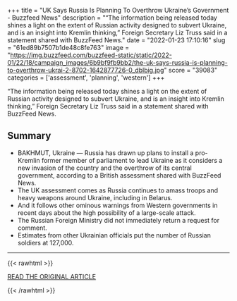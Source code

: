 +++
title = "UK Says Russia Is Planning To Overthrow Ukraine’s Government - Buzzfeed News"
description = "“The information being released today shines a light on the extent of Russian activity designed to subvert Ukraine, and is an insight into Kremlin thinking,” Foreign Secretary Liz Truss said in a statement shared with BuzzFeed News."
date = "2022-01-23 17:10:16"
slug = "61ed89b7507b1de48c8fe763"
image = "https://img.buzzfeed.com/buzzfeed-static/static/2022-01/22/18/campaign_images/6b9bf9fb9bb2/the-uk-says-russia-is-planning-to-overthrow-ukrai-2-8702-1642877726-0_dblbig.jpg"
score = "39083"
categories = ['assessment', 'planning', 'western']
+++

“The information being released today shines a light on the extent of Russian activity designed to subvert Ukraine, and is an insight into Kremlin thinking,” Foreign Secretary Liz Truss said in a statement shared with BuzzFeed News.

## Summary

- BAKHMUT, Ukraine — Russia has drawn up plans to install a pro-Kremlin former member of parliament to lead Ukraine as it considers a new invasion of the country and the overthrow of its central government, according to a British assessment shared with BuzzFeed News.
- The UK assessment comes as Russia continues to amass troops and heavy weapons around Ukraine, including in Belarus.
- And it follows other ominous warnings from Western governments in recent days about the high possibility of a large-scale attack.
- The Russian Foreign Ministry did not immediately return a request for comment.
- Estimates from other Ukrainian officials put the number of Russian soldiers at 127,000.

---

{{< rawhtml >}}
  <p class="article-category">
    <a target="_blank" href="https://www.buzzfeednews.com/article/christopherm51/the-uk-says-russia-is-planning-to-overthrow-ukraines">READ THE ORIGINAL ARTICLE</a>
  </p>
{{< /rawhtml >}}
